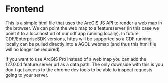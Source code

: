 # Frontend
This is a simple html file that uses the ArcGIS JS API to render a web map in the browser. We can point the web map to a featureserver (in this case we point it to a localhost url of our cdf app running locally). In future CDF/EnterpriseSDK versions, https will be supported so a CDF running locally can be pulled directly into a AGOL webmap (and thus this html file will no longer be required)

If you want to use ArcGIS Pro instead of a web map you can add the 127.0.0.1 feature server url as a data path. The only downside with this is you don't get access to the chrome dev tools to be able to inspect requests going to your server.